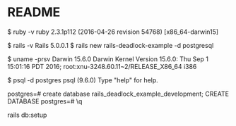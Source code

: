 # README

$ ruby -v
ruby 2.3.1p112 (2016-04-26 revision 54768) [x86_64-darwin15]

$ rails -v
Rails 5.0.0.1
$ rails new rails-deadlock-example -d postgresql

$ uname -prsv
Darwin 15.6.0 Darwin Kernel Version 15.6.0: Thu Sep  1 15:01:16 PDT 2016; root:xnu-3248.60.11~2/RELEASE_X86_64 i386

$ psql -d postgres
psql (9.6.0)
Type "help" for help.

postgres=# create database rails_deadlock_example_development;
CREATE DATABASE
postgres=# \q

rails db:setup

